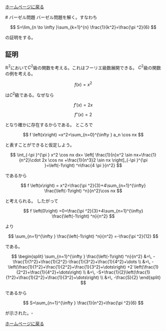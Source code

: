  <script type="text/x-mathjax-config">MathJax.Hub.Config({tex2jax:{inlineMath:[['\$','\$'],['\\(','\\)']],processEscapes:true},CommonHTML: {matchFontHeight:false}});</script>

<script type="text/javascript" async="" src="https://cdnjs.cloudflare.com/ajax/libs/mathjax/2.7.1/MathJax.js?config=TeX-MML-AM_CHTML"></script>
<p><a href="https://yumannimac.github.io/Homepage/">ホームページに戻る</a></p>
# バーゼル問題
バーゼル問題を解く。すなわち

$$
S=\lim_{n \to \infty }\sum_{k=1}^{n} \frac{1}{k^2}=\frac{\pi ^2}{6} 
$$

の証明をする。

## 証明
$\mathbb{R}^2$において$C^2$級の関数を考える。これはフーリエ級数展開できる。
$C^2$級の関数の例を考える。

$$
f \left(x\right) =x^2
$$

は$C^2$級である。なぜなら

$$
f'\left(x\right) =2x
$$


$$
f''\left(x\right) =2
$$

となり確かに存在するからである。
ところで

$$
f \left(x\right) =x^2=\sum_{n=0}^{\infty } a_n \cos nx
$$

と表すことができると仮定しよう。

$$
\int_{-\pi }^{\pi } x^2 \cos nx dx= \left[ \frac{1}{n}x^2 \sin nx+\frac{1}{n^2}\cdot 2x \cos nx +\frac{1}{n^3}2 \sin nx \right]_{-\pi }^{\pi }=\left(-1\right) ^n\frac{4 \pi }{n^2}
$$

であるから

$$
f \left(x\right) = x^2=\frac{\pi ^2}{3}+4\sum_{n=1}^{\infty} \frac{\left(-1\right) ^n}{n^2}\cos nx
$$

と考えられる。
したがって

$$
f \left(0\right) =0=\frac{\pi ^2}{3}+4\sum_{n=1}^{\infty} \frac{\left(-1\right) ^n}{n^2}
$$

より

$$
\sum_{n=1}^{\infty } \frac{\left(-1\right) ^n}{n^2}
=-\frac{\pi ^2}{12}
$$

である。

$$
\begin{split}
  \sum_{n=1}^{\infty } \frac{\left(-1\right) ^n}{n^2}
  &=\, 
-\frac{1}{1^2}+\frac{1}{2^2}-\frac{1}{3^2}+\frac{1}{4^2}+\dots \\
&=\, -\left(\frac{1}{1^2}+\frac{1}{2^2}+\frac{1}{3^2}+\dots\right) +2 \left(\frac{1}{2^2}+\frac{1}{4^2}+\dots\right) \\
&=\, -S+\frac{1}{2}\left(\frac{1}{1^2}+\frac{1}{2^2}+\frac{1}{3^2}+\dots\right) \\
&=\, -\frac{S}{2}
\end{split}
$$

であるから

$$
S=\sum_{n=1}^{\infty } \frac{1}{n^2}=\frac{\pi ^2}{6}
$$

が示された。$\square$

<p><a href="https://yumannimac.github.io/Homepage/">ホームページに戻る</a></p>
